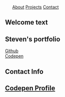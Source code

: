 <script src="https://cdn.freecodecamp.org/testable-projects-fcc/v1/bundle.js"></script>
<link rel='stylesheet' href='index.css' type='text' />
 

<div class="topnav">
  <nav id="navbar">
    <ul>
      <a id="link1" class="nav-link" href="#welcome-section"> About</a>
      <a id="link1" class="nav-link" href="#projects"> Projects</a>
      <a id="link1" class="nav-link" href="#contact-section"> Contact</a>
    </ul>
  </nav>
</div>
<section id="welcome-section">
  <div class="welcome-text">
    <h1>Welcome text </h1>
    <h2>Steven's portfolio </h2>
  </div>
</section>
<section id="projects">
  <div class="projects">
    <div><a class="project-tile" href="github.com/ander9991" target="_blank">Github</a></div>
    <div><a class="project-tile" href="codepen.io/ander9991" target="_blank">Codepen</a></div>
  </div>
</section>

<section id="contact-section">
  <div class="contact-section" id="contact">
    <h1>Contact Info</h1>
    <h2><a id="profile-link" href="codepen.io/ander9991" target="_blank">Codepen Profile </a></h2>
  </div>
</section>
  
